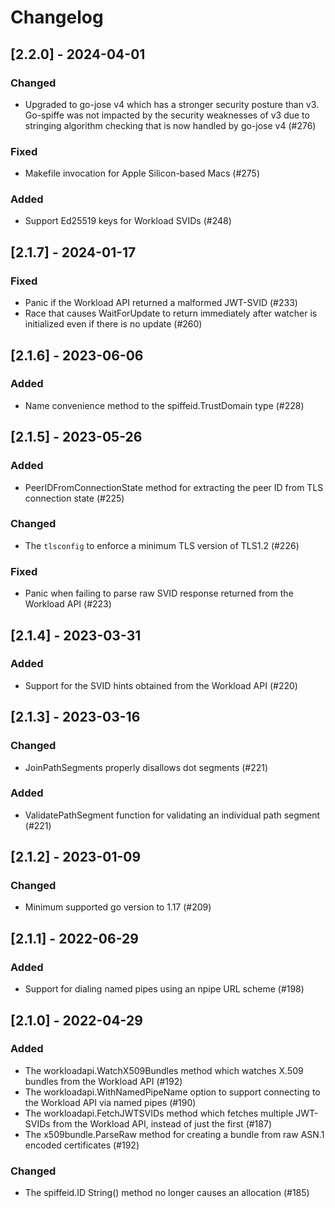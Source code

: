 # Changelog

## [2.2.0] - 2024-04-01

### Changed

- Upgraded to go-jose v4 which has a stronger security posture than v3. Go-spiffe was not impacted by the security weaknesses of v3 due to stringing algorithm checking that is now handled by go-jose v4 (#276)

### Fixed

- Makefile invocation for Apple Silicon-based Macs (#275)

### Added

- Support Ed25519 keys for Workload SVIDs (#248)

## [2.1.7] - 2024-01-17

### Fixed

- Panic if the Workload API returned a malformed JWT-SVID (#233)
- Race that causes WaitForUpdate to return immediately after watcher is initialized even if there is no update (#260)

## [2.1.6] - 2023-06-06

### Added

- Name convenience method to the spiffeid.TrustDomain type (#228)

## [2.1.5] - 2023-05-26

### Added

- PeerIDFromConnectionState method for extracting the peer ID from TLS connection state (#225)

### Changed

- The `tlsconfig` to enforce a minimum TLS version of TLS1.2 (#226)

### Fixed

- Panic when failing to parse raw SVID response returned from the Workload API (#223)


## [2.1.4] - 2023-03-31

### Added

- Support for the SVID hints obtained from the Workload API (#220)

## [2.1.3] - 2023-03-16

### Changed

- JoinPathSegments properly disallows dot segments (#221)

### Added

- ValidatePathSegment function for validating an individual path segment (#221)

## [2.1.2] - 2023-01-09

### Changed
- Minimum supported go version to 1.17 (#209)

## [2.1.1] - 2022-06-29

### Added
- Support for dialing named pipes using an npipe URL scheme (#198)

## [2.1.0] - 2022-04-29

### Added
- The workloadapi.WatchX509Bundles method which watches X.509 bundles from the Workload API (#192)
- The workloadapi.WithNamedPipeName option to support connecting to the Workload API via named pipes (#190)
- The workloadapi.FetchJWTSVIDs method which fetches multiple JWT-SVIDs from the Workload API, instead of just the first (#187)
- The x509bundle.ParseRaw method for creating a bundle from raw ASN.1 encoded certificates (#192)

### Changed
- The spiffeid.ID String() method no longer causes an allocation (#185)

